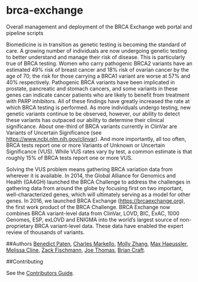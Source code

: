 # brca-exchange
Overall management and deployment of the BRCA Exchange web portal and pipeline scripts

Biomedicine is in transition as genetic testing is becoming the standard of care. A growing number of individuals are now undergoing genetic testing to better understand and manage their risk of disease.  This is particularly true of BRCA testing. Women who carry pathogenic BRCA2 variants have an estimated 49% risk of breast cancer and 18% risk of ovarian cancer by the age of 70; the risk for those carrying a BRCA1 variant are worse at 57% and 40% respectively. Pathogenic BRCA variants have been implicated in prostate, pancreatic and stomach cancers, and some variants in these genes can indicate cancer patients who are likely to benefit from treatment with PARP inhibitors.   All of these findings have greatly increased the rate at which BRCA testing is performed. As more individuals undergo testing, new genetic variants continue to be observed, however, our ability to detect these variants has outpaced our ability to determine their clinical significance.  About one-third of BRCA variants currently in ClinVar are Variants of Uncertain Significance (see https://www.ncbi.nlm.nih.gov/clinvar). And more importantly, all too often, BRCA tests report one or more Variants of Unknown or Uncertain Significance (VUS).  While VUS rates vary by test, a common estimate is that roughly 15% of BRCA tests report one or more VUS.

Solving the VUS problem means gathering BRCA variation data from wherever it is available.  In 2014, the Global Alliance for Genomics and Health (GA4GH) launched the BRCA Challenge to address the challenges in gathering data from around the globe by focusing first on two important, well-characterized genes, which will ultimately serving as a model for other genes.  In 2016, we launched BRCA Exchange (https://brcaexchange.org), the first work product of the BRCA Challenge.  BRCA Exchange now combines BRCA variant-level data from ClinVar, LOVD, BIC, ExAC, 1000 Genomes, ESP, exLOVD and ENIGMA into the world’s largest source of non-proprietary BRCA variant-level data.  These data have enabled the expert review of thousands of variants.

##Authors
[Benedict Paten](https://github.com/benedictpaten/), [Charles Markello](https://github.com/cmarkello), [Molly Zhang](https://github.com/MollyZhang), [Max Haeussler](https://github.com/maximilianh), [Melissa Cline](https://github.com/melissacline), [Zack Fischmann](https://github.com/zfisch), [Joe Thomas](https://github.com/strbean), [Brian Craft](https://github.com/acthp).


##Contributing

See the [Contributors Guide](/CONTRIBUTING.md).
